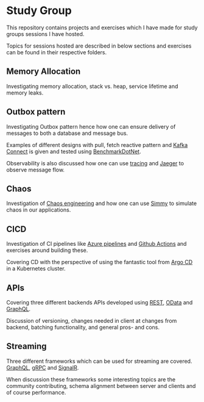 # Study Group

This repository contains projects and exercises which I have made for study groups sessions I have hosted. 

Topics for sessions hosted are described in below sections and exercises can be found in their respective folders.

## Memory Allocation

Investigating memory allocation, stack vs. heap, service lifetime and memory leaks.

## Outbox pattern

Investigating Outbox pattern hence how one can ensure delivery of messages to both a database and message bus.

Examples of different designs with pull, fetch reactive pattern and [Kafka Connect](https://kafka.apache.org/documentation/#connectconfigs) is given and tested using [BenchmarkDotNet](https://benchmarkdotnet.org/articles/overview.html).

Observability is also discussed how one can use [tracing](https://opentelemetry.io/) and [Jaeger](https://www.jaegertracing.io/) to observe message flow.

## Chaos
Investigation of [Chaos engineering](https://en.wikipedia.org/wiki/Chaos_engineering) and how one can use [Simmy](https://github.com/Polly-Contrib/Simmy) to simulate chaos in our applications.

## CICD
Investigation of CI pipelines like [Azure pipelines](https://azure.microsoft.com/en-us/services/devops/pipelines/) and [Github Actions](https://github.com/features/actions) and exercises around building these.

Covering CD with the perspective of using the fantastic tool from [Argo CD](https://argo-cd.readthedocs.io/en/stable/) in a Kubernetes cluster.

## APIs

Covering three different backends APIs developed using [REST](https://dotnet.microsoft.com/en-us/apps/aspnet/apis), [OData](https://www.odata.org/) and [GraphQL](https://graphql.org/).

Discussion of versioning, changes needed in client at changes from backend, batching functionality, and general pros- and cons.

## Streaming

Three different frameworks which can be used for streaming are covered. [GraphQL](https://graphql.org/), [gRPC](https://grpc.io/) and [SignalR](https://dotnet.microsoft.com/en-us/apps/aspnet/signalr).

When discussion these frameworks some interesting topics are the community contributing, schema alignment between server and clients and of course performance.